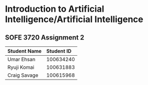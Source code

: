 # Introduction to Artificial Intelligence/Artificial Intelligence
## SOFE 3720 Assignment 2

| Student Name | Student ID |
| :---     | :--- |
| Umar Ehsan | 100634240 |
| Ryuji Komai | 100631883 |
| Craig Savage | 100615968 |
